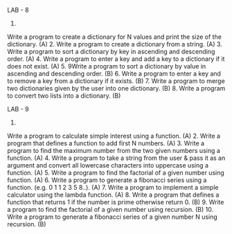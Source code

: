 LAB - 8

1.
Write a program to create a dictionary for N values and print the size of the dictionary. (A)
2.
Write a program to create a dictionary from a string. (A)
3.
Write a program to sort a dictionary by key in ascending and descending order. (A)
4.
Write a program to enter a key and add a key to a dictionary if it does not exist. (A)
5.
9Write a program to sort a dictionary by value in ascending and descending order. (B)
6.
Write a program to enter a key and to remove a key from a dictionary if it exists. (B)
7.
Write a program to merge two dictionaries given by the user into one dictionary. (B)
8.
Write a program to convert two lists into a dictionary. (B)

LAB - 9

1.
Write a program to calculate simple interest using a function. (A)
2.
Write a program that defines a function to add first N numbers. (A)
3.
Write a program to find the maximum number from the two given numbers using a function. (A)
4.
Write a program to take a string from the user & pass it as an argument and convert all lowercase characters into uppercase using a function. (A)
5.
Write a program to find the factorial of a given number using function. (A)
6.
Write a program to generate a fibonacci series using a function. (e.g. 0 1 1 2 3 5 8..). (A)
7.
Write a program to implement a simple calculator using the lambda function. (A)
8.
Write a program that defines a function that returns 1 if the number is prime otherwise return 0. (B)
9.
Write a program to find the factorial of a given number using recursion. (B)
10.
Write a program to generate a fibonacci series of a given number N using recursion. (B)
